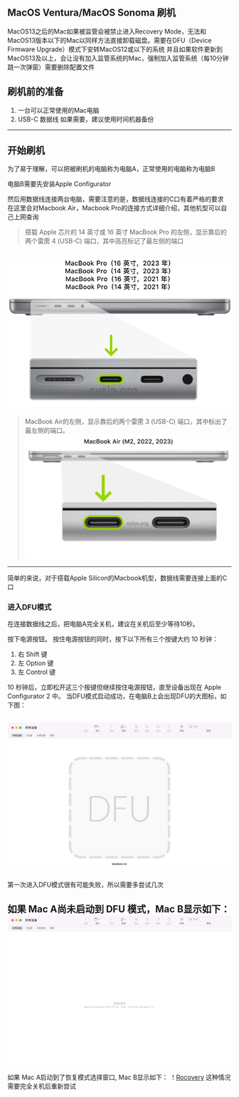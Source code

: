 ## MacOS Ventura/MacOS Sonoma 刷机
MacOS13之后的Mac如果被监管会被禁止进入Recovery Mode，无法和MacOS13版本以下的Mac以同样方法直接卸载磁盘。需要在DFU（Device Firmware Upgrade）模式下安转MacOS12或以下的系统
并且如果软件更新到MacOS13及以上，会让没有加入监管系统的Mac，强制加入监管系统（每10分钟跳一次弹窗）需要删除配置文件

## 刷机前的准备
1. 一台可以正常使用的Mac电脑
2. USB-C 数据线
如果需要，建议使用时间机器备份

---
## 开始刷机
为了易于理解，可以把被刷机的电脑称为电脑A，正常使用的电脑称为电脑B

电脑B需要先安装Apple Configurator

然后用数据线连接两台电脑，需要注意的是，数据线连接的C口有着严格的要求
在这里会对Macbook Air，Macbook Pro的连接方式详细介绍，其他机型可以自己上网查询
>搭载 Apple 芯片的 14 英寸或 16 英寸 MacBook Pro 的左侧，显示靠后的两个雷雳 4 (USB-C) 端口，其中高亮标记了最左侧的端口

![Macbook Pro](macbookPro.webp)
---
>MacBook Air的左侧，显示靠后的两个雷雳 3 (USB-C) 端口，其中标出了最左侧的端口。
![Macbook Air](macbookAir.webp)
---

简单的来说，对于搭载Apple Silicon的Macbook机型，数据线需要连接上面的C口

### 进入DFU模式
在连接数据线之后，把电脑A完全关机，建议在关机后至少等待10秒。

按下电源按钮。
按住电源按钮的同时，按下以下所有三个按键大约 10 秒钟：
1. 右 Shift 键
2. 左 Option 键
3. 左 Control 键

10 秒钟后，立即松开这三个按键但继续按住电源按钮，直至设备出现在 Apple Configurator 2 中。
当DFU模式启动成功，在电脑B上会出现DFU的大图标，如下图：

![DFU-success](DFU.webp)
---
第一次进入DFU模式很有可能失败，所以需要多尝试几次

如果 Mac A尚未启动到 DFU 模式，Mac B显示如下：
 ![Normal](Normal.webp)
---
如果 Mac A启动到了恢复模式选择窗口, Mac B显示如下：
！[Rocovery](Recovery.webp)
这种情况需要完全关机后重新尝试







